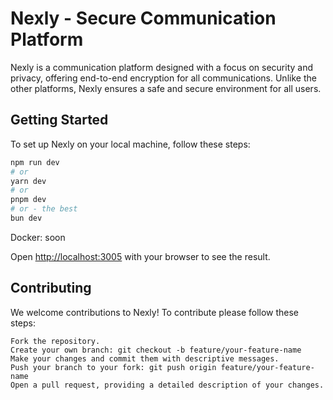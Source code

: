 # Nexly - Secure Communication Platform

Nexly is a communication platform designed with a focus on security and privacy, offering end-to-end encryption for all communications. 
Unlike the other platforms, Nexly ensures a safe and secure environment for all users.

## Getting Started

To set up Nexly on your local machine, follow these steps:

```bash
npm run dev
# or
yarn dev
# or
pnpm dev
# or - the best
bun dev
```

Docker: soon

Open [http://localhost:3005](http://localhost:3005) with your browser to see the result.

## Contributing

We welcome contributions to Nexly! To contribute please follow these steps:

```
Fork the repository.
Create your own branch: git checkout -b feature/your-feature-name
Make your changes and commit them with descriptive messages.
Push your branch to your fork: git push origin feature/your-feature-name
Open a pull request, providing a detailed description of your changes.
```


